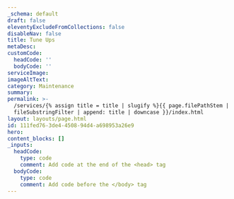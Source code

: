```yaml
---
_schema: default
draft: false
eleventyExcludeFromCollections: false
disableNav: false
title: Tune Ups
metaDesc:
customCode:
  headCode: ''
  bodyCode: ''
serviceImage:
imageAltText:
category: Maintenance
summary:
permalink: >-
  /services/{% assign title = title | slugify %}{{ page.filePathStem |
  fileSubstringFilter | append: title | downcase }}/index.html
layout: layouts/page.html
id: 111fed76-3de4-4508-94d4-a698953a26e9
hero:
content_blocks: []
_inputs:
  headCode:
    type: code
    comment: Add code at the end of the <head> tag
  bodyCode:
    type: code
    comment: Add code before the </body> tag
---
```

